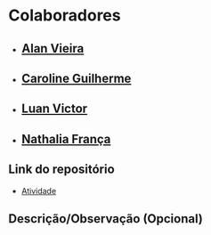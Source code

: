# Colaboradores

- ## [Alan Vieira](https://github.com/alansanvieira)
- ## [Caroline Guilherme](https://github.com/Caroline-githubb)
- ## [Luan Victor](https://github.com/LuanME)
- ## [Nathalia França](https://github.com/nathrfranca)

## Link do repositório

- [Atividade](https://github.com/Caroline-githubb/Aula21-DH)

## Descrição/Observação (Opcional)
